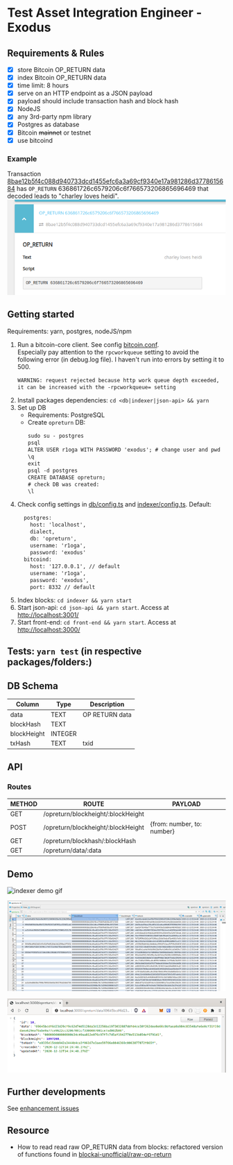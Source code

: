 # Test Asset Integration Engineer - Exodus
## Requirements & Rules
- [x] store Bitcoin OP_RETURN data
- [x] index Bitcoin OP_RETURN data
- [x] time limit: 8 hours
- [x] serve on an HTTP endpoint as a JSON payload
- [x] payload should include transaction hash and block hash
- [x] NodeJS
- [x] any 3rd-party npm library
- [x] Postgres as database
- [x] Bitcoin ~~mainnet~~ or testnet
- [x] use bitcoind

### Example
Transaction [8bae12b5f4c088d940733dcd1455efc6a3a69cf9340e17a981286d3778615684](https://www.smartbit.com.au/tx/8bae12b5f4c088d940733dcd1455efc6a3a69cf9340e17a981286d3778615684) has `OP_RETURN` 636861726c6579206c6f766573206865696469 that decoded leads to "charley loves heidi".
![tx_screenshot](./assets/capture_smartbit.png)

## Getting started
Requirements: yarn, postgres, nodeJS/npm
1. Run a bitcoin-core client. See config [bitcoin.conf](./bitcoin.conf).  
  Especially pay attention to the `rpcworkqueue` setting to avoid the following error (in debug.log file). I haven't run into errors by setting it to 500.
    ```
    WARNING: request rejected because http work queue depth exceeded, it can be increased with the -rpcworkqueue= setting
    ```
1. Install packages dependencies: `cd <db|indexer|json-api> && yarn`
2. Set up DB
    - Requirements: PostgreSQL
    - Create `opreturn` DB:
      ```
      sudo su - postgres
      psql
      ALTER USER r1oga WITH PASSWORD 'exodus'; # change user and pwd
      \q
      exit
      psql -d postgres
      CREATE DATABASE opreturn;
      # check DB was created:
      \l
      ```
2. Check config settings in [db/config.ts](./db/config.ts) and [indexer/config.ts](./indexer/config.ts).
  Default:
    ```
      postgres:
        host: 'localhost',
        dialect,
        db: 'opreturn',
        username: 'r1oga',
        password: 'exodus'
      bitcoind:
        host: '127.0.0.1', // default
        username: 'r1oga',
        password: 'exodus',
        port: 8332 // default
    ```
2. Index blocks: `cd indexer && yarn start`
2. Start json-api: `cd json-api && yarn start`. Access at [http://localhost:3001/](http://localhost:3001/)
3. Start front-end: `cd front-end && yarn start`. Access at [http://localhost:3000/](http://localhost:3000/)

## Tests: `yarn test` (in respective packages/folders:)

## DB Schema
|Column|Type|Description|
|--|--|--|
|data|TEXT|OP RETURN data|
|blockHash|TEXT|
|blockHeight|INTEGER|
|txHash|TEXT|txid|

## API
### Routes
|METHOD|ROUTE|PAYLOAD|
|--|--|--|
|GET|/opreturn/blockheight/:blockHeight||
|POST|/opreturn/blockheight/:blockHeight|{from: number, to: number}|
|GET|/opreturn/blockhash/:blockHash||
|GET|/opreturn/data/:data||

## Demo
![indexer demo gif](./assets/op_return_indexer_demo.gif)

![dbeaver screenshot](./assets/scanning-result-dbeaver.png)

![browser screenshot](./assets/scan-result-browser.png)

## Further developments
See [enhancement issues](https://github.com/AliahChurch/GauthierTest/issues?q=is%3Aopen+is%3Aissue+label%3Aenhancement)

## Resource
- How to read read raw OP_RETURN data from blocks: refactored version of functions found in [blockai-unofficial/raw-op-return](https://github.com/blockai-unofficial/raw-op-return)

